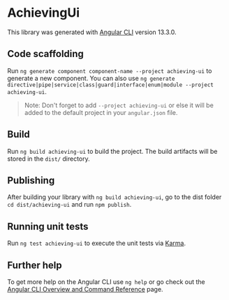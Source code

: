 # AchievingUi

This library was generated with [Angular CLI](https://github.com/angular/angular-cli) version 13.3.0.

## Code scaffolding

Run `ng generate component component-name --project achieving-ui` to generate a new component. You can also use `ng generate directive|pipe|service|class|guard|interface|enum|module --project achieving-ui`.
> Note: Don't forget to add `--project achieving-ui` or else it will be added to the default project in your `angular.json` file. 

## Build

Run `ng build achieving-ui` to build the project. The build artifacts will be stored in the `dist/` directory.

## Publishing

After building your library with `ng build achieving-ui`, go to the dist folder `cd dist/achieving-ui` and run `npm publish`.

## Running unit tests

Run `ng test achieving-ui` to execute the unit tests via [Karma](https://karma-runner.github.io).

## Further help

To get more help on the Angular CLI use `ng help` or go check out the [Angular CLI Overview and Command Reference](https://angular.io/cli) page.
